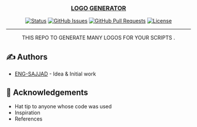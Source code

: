 <p align="center">
  <a href="" rel="noopener">
 <!-- <img width=200px height=200px src="https://i.imgur.com/6wj0hh6.jpg" alt="Project logo"></a> -->
</p>

<h3 align="center">LOGO GENERATOR </h3>

<div align="center">

[![Status](https://img.shields.io/badge/status-active-success.svg)]()
[![GitHub Issues](https://img.shields.io/github/issues/kylelobo/The-Documentation-Compendium.svg)](https://github.com/kylelobo/The-Documentation-Compendium/issues)
[![GitHub Pull Requests](https://img.shields.io/github/issues-pr/kylelobo/The-Documentation-Compendium.svg)](https://github.com/kylelobo/The-Documentation-Compendium/pulls)
[![License](https://img.shields.io/badge/license-MIT-blue.svg)](/LICENSE)

</div>

---

<p align="center"> THIS REPO TO GENERATE MANY LOGOS FOR YOUR SCRIPTS  .
    <br>
</p>

## ✍️ Authors <a name = "authors"></a>

- [ENG-SAJJAD](https://github.com/sajjad-salam) - Idea & Initial work

## 🎉 Acknowledgements <a name = "acknowledgement"></a>

- Hat tip to anyone whose code was used
- Inspiration
- References
